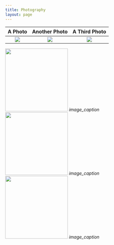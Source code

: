 ```yaml
---
title: Photography
layout: page
---
```


A Photo | Another Photo | A Third Photo
:---:|:---:|:---:
![](/img/hello_world.jpeg) | ![](/img/hello_world.jpeg) | ![](/img/hello_world.jpeg)

<p float="left">
  <img src="/img/hello_world.jpeg" width="200" />
  <em>image_caption</em>
  <img src="/img/hello_world.jpeg" width="200" /> 
  <em>image_caption</em>
  <img src="/img/hello_world.jpeg" width="200" />
  <em>image_caption</em>
</p>
